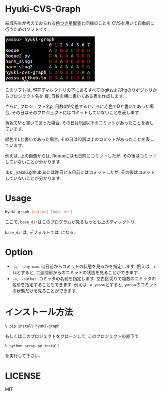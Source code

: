 Hyuki-CVS-Graph
=================

結城先生が考えておられる[色つき星取表](https://note.mu/hyuki/n/n9a6e7c1e0d7b)と同様のことを
CVSを用いて自動的に行うためのソフトです.

![example](https://raw.githubusercontent.com/yassu/hyuki-cvs-graph/master/imgs/example.gif)

このソフトは, 現在ディレクトリの下にあるすべてのgitおよびhgのリポジトリからプロジェクト名を
  縦, 日数を横に書いてある表を作成します.

さらに, プロジェクト名p, 日数dが交差するところに赤色でDと書いてあった場合,
その日はそのプロジェクトにはコミットしていないことを表します.

黄色でMと書いてあった場合, その日は9回以下のコミットがあったことを表しています.

緑色でLと書いてあった場合, その日は10回以上のコミットがあったことを表しています.

例えば, 上の画像からは, Roqueには七日前にコミットしたが, その後はコミットしていないことが分かります.

また, yassu.github.ioには昨日と五日前にはコミットしたが, その後はコミットしていないことが分かります.

Usage
=======

``` bash
hyuki-graph [option] [base_dir]
```

ここで, `base_dir`はこのプログラムが見るもっとも上のディレクトリ.

`base_dir`は, デフォルトでは`.`になる.

Option
========

* `-n`, `--day-num`: 何日前からコミットの状態を見るかを指定します.
例えば, `-n 14`とすると, 二週間前からのコミットの状態を見ることができます.
* `-a`, `--author`: コミッタの名前を指定します.
空白区切りで複数のコミッタの名前を指定することもできます.
例えば `-a yassu`とすると, yassuのコミットの状態だけを見ることができます.

インストール方法
==========================

``` bash
% pip install hyuki-graph
```

もしくはこのプロジェクトをクローンして, このプロジェクトの直下で

``` bash
% python setup.py install
```

を実行して下さい.

LICENSE
=========

MIT
